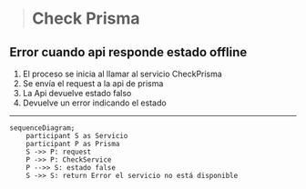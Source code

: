 > # Check Prisma

## Error cuando api responde estado offline
1. El proceso se inicia al llamar al servicio CheckPrisma
2. Se envía el request a la api de prisma
3. La Api devuelve estado falso
4. Devuelve un error indicando el estado

***


```mermaid
sequenceDiagram;
    participant S as Servicio
    participant P as Prisma
    S ->> P: request
    P ->> P: CheckService
    P -->> S: estado false
    S ->> S: return Error el servicio no está disponible
    
```    